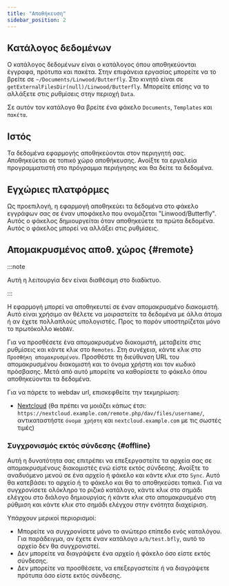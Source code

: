 ```yaml
---
title: "Αποθήκευση"
sidebar_position: 2
---
```


## Κατάλογος δεδομένων

Ο κατάλογος δεδομένων είναι ο κατάλογος όπου αποθηκεύονται έγγραφα, πρότυπα και πακέτα. Στην επιφάνεια εργασίας μπορείτε να το βρείτε σε `~/Documents/Linwood/Butterfly`. Στο κινητό είναι σε `getExternalFilesDir(null)/Linwood/Butterfly`. Μπορείτε επίσης να το αλλάξετε στις ρυθμίσεις στην περιοχή `Data`.

Σε αυτόν τον κατάλογο θα βρείτε ένα φάκελο `Documents`, `Templates` και `πακέτα`.

## Ιστός

Τα δεδομένα εφαρμογής αποθηκεύονται στον περιηγητή σας. Αποθηκεύεται σε τοπικό χώρο αποθήκευσης. Ανοίξτε τα εργαλεία προγραμματιστή στο πρόγραμμα περιήγησης και θα δείτε τα δεδομένα.

## Εγχώριες πλατφόρμες

Ως προεπιλογή, η εφαρμογή αποθηκεύει τα δεδομένα στο φάκελο εγγράφων σας σε έναν υποφάκελο που ονομάζεται "Linwood/Butterfly". Αυτός ο φάκελος δημιουργείται όταν αποθηκεύετε τα πρώτα δεδομένα. Αυτός ο φάκελος μπορεί να αλλάξει στις ρυθμίσεις.

## Απομακρυσμένος αποθ. χώρος {#remote}

:::note

Αυτή η λειτουργία δεν είναι διαθέσιμη στο διαδίκτυο.

:::

Η εφαρμογή μπορεί να αποθηκευτεί σε έναν απομακρυσμένο διακομιστή. Αυτό είναι χρήσιμο αν θέλετε να μοιραστείτε τα δεδομένα με άλλα άτομα ή αν έχετε πολλαπλούς υπολογιστές. Προς το παρόν υποστηρίζεται μόνο το πρωτόκολλο `WebDAV`.

Για να προσθέσετε ένα απομακρυσμένο διακομιστή, μεταβείτε στις ρυθμίσεις και κάντε κλικ στο `Remotes`. Στη συνέχεια, κάντε κλικ στο `Προσθήκη απομακρυσμένου`. Προσθέστε τη διεύθυνση URL του απομακρυσμένου διακομιστή και το όνομα χρήστη και τον κωδικό πρόσβασης. Μετά από αυτό μπορείτε να καθορίσετε το φάκελο όπου αποθηκεύονται τα δεδομένα.

Για να πάρετε το webdav url, επισκεφθείτε την τεκμηρίωση:

* [Nextcloud](https://docs.nextcloud.com/server/latest/user_manual/en/files/access_webdav.html) (θα πρέπει να μοιάζει κάπως έτσι: `https://nextcloud.example.com/remote.php/dav/files/username/`, αντικαταστήστε `όνομα χρήστη` και `nextcloud.example.com` με τις σωστές τιμές)

### Συγχρονισμός εκτός σύνδεσης {#offline}

Αυτή η δυνατότητα σας επιτρέπει να επεξεργαστείτε τα αρχεία σας σε απομακρυσμένους διακομιστές ενώ είστε εκτός σύνδεσης. Ανοίξτε το αναδυόμενο μενού σε ένα αρχείο ή φάκελο και κάντε κλικ στο `Sync`. Αυτό θα κατεβάσει το αρχείο ή το φάκελο και θα το αποθηκεύσει τοπικά. Για να συγχρονίσετε ολόκληρο το ριζικό κατάλογο, κάντε κλικ στο σημάδι ελέγχου στο διάλογο δημιουργίας ή κάντε κλικ στο απομακρυσμένο στη ρύθμιση και κάντε κλικ στο σημάδι ελέγχου στην ενότητα διαχείριση.

Υπάρχουν μερικοί περιορισμοί:

* Μπορείτε να συγχρονίσετε μόνο το ανώτερο επίπεδο ενός καταλόγου. Για παράδειγμα, αν έχετε έναν κατάλογο `a/b/test.bfly`, αυτό το αρχείο δεν θα συγχρονιστεί.
* Δεν μπορείτε να διαγράψετε ένα αρχείο ή φάκελο όσο είστε εκτός σύνδεσης.
* Δεν μπορείτε να προσθέσετε, να επεξεργαστείτε ή να διαγράψετε πρότυπα όσο είστε εκτός σύνδεσης.

